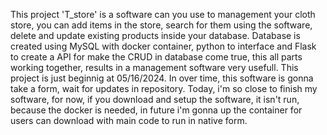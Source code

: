 This project 'T_store' is a software can you use to management your cloth store, you can add items in the store, search for them using the software, delete and update existing products inside your database.
Database is created using MySQL with docker container, python to interface and Flask to create a API for make the CRUD in database come true, this all parts working together, results in a management software very usefull.
This project is just beginnig at 05/16/2024. In over time, this software is gonna take a form, wait for updates in repository.
Today, i'm so close to finish my software, for now, if you download and setup the software, it isn't run, because the docker is needed, in future i'm gonna up the container for users can download with main code to run in native form.
